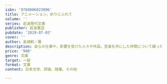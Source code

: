 ```yaml
---
isbn: '9784006023096'
title: アニメーション，折りにふれて
volume: ''
series: 岩波現代文庫
publisher: 岩波書店
pubdate: '2019-07-03'
cover: ''
author: 高畑勲／著
description: 自らの仕事や，影響を受けた人々や作品，苦楽を共にした仲間について綴った数々のエッセイをまとめる．
price: '900'
genre: 文庫
target: 一般
format: 文庫
content: 日本文学、評論、随筆、その他

---
```

